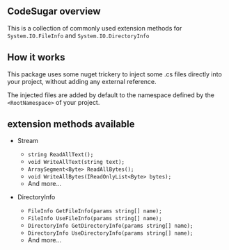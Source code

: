
## CodeSugar overview

This is a collection of commonly used extension methods for `System.IO.FileInfo` and `System.IO.DirectoryInfo`

## How it works

This package uses some nuget trickery to inject some .cs files directly into your project, without adding any external reference.

The injected files are added by default to the namespace defined by the `<RootNamespace>` of your project.

## extension methods available

- Stream
  - `string ReadAllText();`
  - `void WriteAllText(string text);`
  - `ArraySegment<Byte> ReadAllBytes();`
  - `void WriteAllBytes(IReadOnlyList<Byte> bytes);`
  - And more...

- DirectoryInfo
  - `FileInfo GetFileInfo(params string[] name);`
  - `FileInfo UseFileInfo(params string[] name);`
  - `DirectoryInfo GetDirectoryInfo(params string[] name);`	
  - `DirectoryInfo UseDirectoryInfo(params string[] name);`	
  - And more...
	

